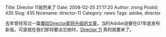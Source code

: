 Title: Director 11居然来了
Date: 2008-02-25 21:17:20
Author: zrong
Postid: 435
Slug: 435
Nicename: director-11
Category: news
Tags: adobe, director

去年曾经写过一篇[慨叹Director即将升级的文章](/?p=344)，当时Adobe说要在07年底发布新版，可是就在我们即将要淡忘她时，[Director
11](http://www.adobe.com/products/director/) 真的就要来了。


